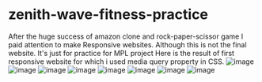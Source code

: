 # zenith-wave-fitness-practice
After the huge success of amazon clone and rock-paper-scissor game I paid attention to make Responsive websites.
Although this is not the final website. It's just for practice for MPL project
Here is the result of first responsive website for which i used media query property in CSS. 
![image](https://github.com/user-attachments/assets/65fff3d7-3e40-4f37-8b0b-efb70724bcbe)
![image](https://github.com/user-attachments/assets/64b3a81b-8629-4e88-9635-16a0eb9a5351)
![image](https://github.com/user-attachments/assets/1f0531d8-575b-4fb7-b1b0-8382ea1c6dec)
![image](https://github.com/user-attachments/assets/f5fd21ca-c327-4fa1-b56c-d93d954e7c94)
![image](https://github.com/user-attachments/assets/657e2967-59ca-4262-9362-9623fc56f5a3)
![image](https://github.com/user-attachments/assets/849a4521-d7b0-46dd-993d-5f07ac589ee1)
![image](https://github.com/user-attachments/assets/bdaa81d7-cfea-4990-8cf6-dcbeb0af2c5b)
![image](https://github.com/user-attachments/assets/2f0d0a9e-3634-423c-b9d3-57452e56371b)
